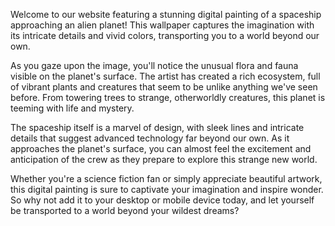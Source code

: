 <!--
Write me content for website with wallpaper "A digital painting of a spaceship approaching an alien planet, with unusual flora and fauna visible on the surface."
-->

<!--font:Poppins-->

Welcome to our website featuring a stunning digital painting of a spaceship approaching an alien planet! This wallpaper captures the imagination with its intricate details and vivid colors, transporting you to a world beyond our own.

As you gaze upon the image, you'll notice the unusual flora and fauna visible on the planet's surface. The artist has created a rich ecosystem, full of vibrant plants and creatures that seem to be unlike anything we've seen before. From towering trees to strange, otherworldly creatures, this planet is teeming with life and mystery.

The spaceship itself is a marvel of design, with sleek lines and intricate details that suggest advanced technology far beyond our own. As it approaches the planet's surface, you can almost feel the excitement and anticipation of the crew as they prepare to explore this strange new world.

Whether you're a science fiction fan or simply appreciate beautiful artwork, this digital painting is sure to captivate your imagination and inspire wonder. So why not add it to your desktop or mobile device today, and let yourself be transported to a world beyond your wildest dreams?

